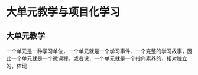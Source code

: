 # 大单元教学与项目化学习

## 大单元教学

一个单元是一种学习单位，一个单元就是一个学习事件、一个完整的学习故事，因此一个单元就是一个微课程。或者说，一个单元就是一个指向素养的，相对独立的，体现